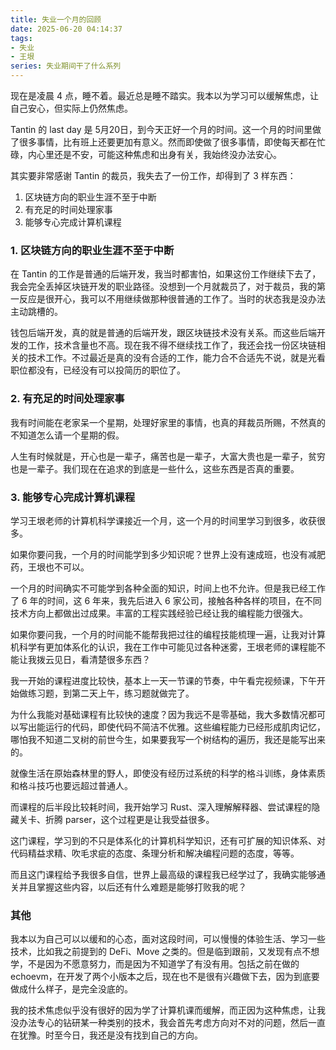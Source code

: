 ```yaml
---
title: 失业一个月的回顾
date: 2025-06-20 04:14:37
tags: 
- 失业
- 王垠
series: 失业期间干了什么系列
---
```


现在是凌晨 4 点，睡不着。最近总是睡不踏实。我本以为学习可以缓解焦虑，让自己安心，但实际上仍然焦虑。

Tantin 的 last day 是 5月20日，到今天正好一个月的时间。这一个月的时间里做了很多事情，比有班上还要更加有意义。然而即使做了很多事情，即使每天都在忙碌，内心里还是不安，可能这种焦虑和出身有关，我始终没办法安心。

其实要非常感谢 Tantin 的裁员，我失去了一份工作，却得到了 3 样东西：
1. 区块链方向的职业生涯不至于中断
2. 有充足的时间处理家事
3. 能够专心完成计算机课程

### 1. 区块链方向的职业生涯不至于中断

在 Tantin 的工作是普通的后端开发，我当时都害怕，如果这份工作继续下去了，我会完全丢掉区块链开发的职业路径。没想到一个月就裁员了，对于裁员，我的第一反应是很开心，我可以不用继续做那种很普通的工作了。当时的状态我是没办法主动跳槽的。

钱包后端开发，真的就是普通的后端开发，跟区块链技术没有关系。而这些后端开发的工作，技术含量也不高。现在我不得不继续找工作了，我还会找一份区块链相关的技术工作。不过最近是真的没有合适的工作，能力合不合适先不说，就是光看职位都没有，已经没有可以投简历的职位了。

### 2. 有充足的时间处理家事

我有时间能在老家呆一个星期，处理好家里的事情，也真的拜裁员所赐，不然真的不知道怎么请一个星期的假。

人生有时候就是，开心也是一辈子，痛苦也是一辈子，大富大贵也是一辈子，贫穷也是一辈子。我们现在在追求的到底是一些什么，这些东西是否真的重要。

### 3. 能够专心完成计算机课程

学习王垠老师的计算机科学课接近一个月，这一个月的时间里学习到很多，收获很多。

如果你要问我，一个月的时间能学到多少知识呢？世界上没有速成班，也没有减肥药，王垠也不可以。

一个月的时间确实不可能学到各种全面的知识，时间上也不允许。但是我已经工作了 6 年的时间，这 6 年来，我先后进入 6 家公司，接触各种各样的项目，在不同技术方向上都做出过成果。丰富的工程实践经验已经让我的编程能力很强大。

如果你要问我，一个月的时间能不能帮我把过往的编程技能梳理一遍，让我对计算机科学有更加体系化的认识，我在工作中可能见过各种迷雾，王垠老师的课程能不能让我拨云见日，看清楚很多东西？

我一开始的课程进度比较快，基本上一天一节课的节奏，中午看完视频课，下午开始做练习题，到第二天上午，练习题就做完了。

为什么我能对基础课程有比较快的速度？因为我远不是零基础，我大多数情况都可以写出能运行的代码，即使代码不简洁不优雅。这些编程能力已经形成肌肉记忆，哪怕我不知道二叉树的前世今生，如果要我写一个树结构的遍历，我还是能写出来的。

就像生活在原始森林里的野人，即使没有经历过系统的科学的格斗训练，身体素质和格斗技巧也要远超过普通人。

而课程的后半段比较耗时间，我开始学习 Rust、深入理解解释器、尝试课程的隐藏关卡、折腾 parser，这个过程更是让我受益很多。

这门课程，学习到的不只是体系化的计算机科学知识，还有可扩展的知识体系、对代码精益求精、吹毛求疵的态度、条理分析和解决编程问题的态度，等等。

而且这门课程给予我很多自信，世界上最高级的课程我已经学过了，我确实能够通关并且掌握这些内容，以后还有什么难题是能够打败我的呢？

### 其他

我本以为自己可以以缓和的心态，面对这段时间，可以慢慢的体验生活、学习一些技术，比如我之前提到的 DeFi、Move 之类的。但是临到跟前，又发现有点不想学，不是因为不愿意努力，而是因为不知道学了有没有用。包括之前在做的 echoevm，在开发了两个小版本之后，现在也不是很有兴趣做下去，因为到底要做成什么样子，是完全没底的。

我的技术焦虑似乎没有很好的因为学了计算机课而缓解，而正因为这种焦虑，让我没办法专心的钻研某一种类别的技术，我会首先考虑方向对不对的问题，然后一直在犹豫。时至今日，我还是没有找到自己的方向。


